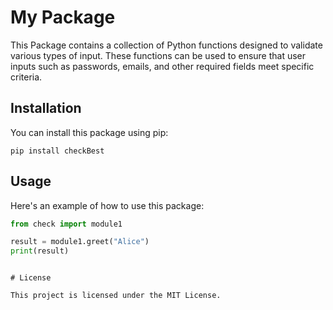 
# My Package

This Package contains a collection of Python functions designed to validate various types of input. These functions can be used to ensure that user inputs such as passwords, emails, and other required fields meet specific criteria.

## Installation

You can install this package using pip:

```
pip install checkBest
```

## Usage

Here's an example of how to use this package:

```python
from check import module1

result = module1.greet("Alice")
print(result)
```
```

# License

This project is licensed under the MIT License.
